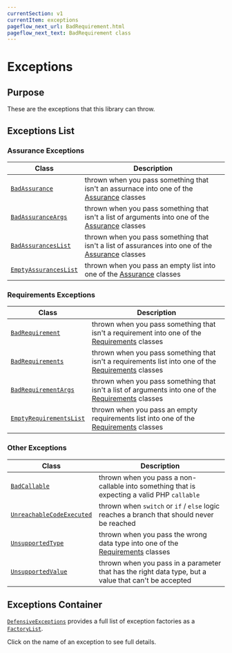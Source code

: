 ```yaml
---
currentSection: v1
currentItem: exceptions
pageflow_next_url: BadRequirement.html
pageflow_next_text: BadRequirement class
---
```


# Exceptions

## Purpose

These are the exceptions that this library can throw.

## Exceptions List

### Assurance Exceptions

Class | Description
------|------------
[`BadAssurance`](BadAssurance.html) | thrown when you pass something that isn't an assurnace into one of the [Assurance](../Assurances/index.html) classes
[`BadAssuranceArgs`](BadAssuranceArgs.html) | thrown when you pass something that isn't a list of arguments into one of the [Assurance](../Assurances/index.html) classes
[`BadAssurancesList`](BadAssurancesList.html) | thrown when you pass something that isn't a list of assurances into one of the [Assurance](../Assurances/index.html) classes
[`EmptyAssurancesList`](EmptyAssurancesList.html) | thrown when you pass an empty list into one of the [Assurance](../Assurances/index.html) classes

### Requirements Exceptions

Class | Description
------|------------
[`BadRequirement`](BadRequirement.html) | thrown when you pass something that isn't a requirement into one of the [Requirements](../Requirements/index.html) classes
[`BadRequirements`](BadRequirements.html) | thrown when you pass something that isn't a requirements list into one of the [Requirements](../Requirements/index.html) classes
[`BadRequirementArgs`](BadRequirementArgs.html) | thrown when you pass something that isn't a list of arguments into one of the [Requirements](../Requirements/index.html) classes
[`EmptyRequirementsList`](EmptyRequirementsList.html) | thrown when you pass an empty requirements list into one of the [Requirements](../Requirements/index.html) classes

### Other Exceptions

Class | Description
------|------------
[`BadCallable`](BadCallable.html) | thrown when you pass a non-callable into something that is expecting a valid PHP `callable`
[`UnreachableCodeExecuted`](UnreachableCodeExecuted.html) | thrown when `switch` or `if` / `else` logic reaches a branch that should never be reached
[`UnsupportedType`](UnsupportedType.html) | thrown when you pass the wrong data type into one of the [Requirements](../Requirements/index.html) classes
[`UnsupportedValue`](UnsupportedValue.html) | thrown when you pass in a parameter that has the right data type, but a value that can't be accepted

## Exceptions Container

[`DefensiveExceptions`](DefensiveExceptions.html) provides a full list of exception factories as a [`FactoryList`](http://ganbarodigital.github.io/php-mv-di-containers/V1/Interfaces/FactoryList.html).

Click on the name of an exception to see full details.
